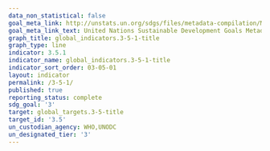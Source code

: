```yaml
---
data_non_statistical: false
goal_meta_link: http://unstats.un.org/sdgs/files/metadata-compilation/Metadata-Goal-3.pdf
goal_meta_link_text: United Nations Sustainable Development Goals Metadata (pdf 865kB)
graph_title: global_indicators.3-5-1-title
graph_type: line
indicator: 3.5.1
indicator_name: global_indicators.3-5-1-title
indicator_sort_order: 03-05-01
layout: indicator
permalink: /3-5-1/
published: true
reporting_status: complete
sdg_goal: '3'
target: global_targets.3-5-title
target_id: '3.5'
un_custodian_agency: WHO,UNODC
un_designated_tier: '3'
---
```

